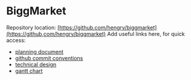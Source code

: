 # BiggMarket

Repository location: [https://github.com/hengrv/biggmarket](https://github,com/hengrv/biggmarket)
Add useful links here, for quick access:

- [planning document](https://docs.google.com/document/d/1fKAm-ThGSWcT_wdQAW1xUyvlBsldpEAbiKgfMQTacuw/edit?tab=t.0)
- [github commit conventions](https://gist.github.com/qoomon/5dfcdf8eec66a051ecd85625518cfd13)
- [technical design](https://newcastle-my.sharepoint.com/:w:/g/personal/c3005414_newcastle_ac_uk/EU-gbdc3oJ1NrAvxX6B8_cUBShfckSblFnh5h4swO6oAAQ?e=mahw2E)
- [gantt chart](https://newcastle-my.sharepoint.com/:x:/g/personal/c3049719_newcastle_ac_uk/EZLO5Mt3cWdJij1rsOzIcf4BRksxWHKmKAm6HBRdW9rZJg?e=Z1YbPS)
